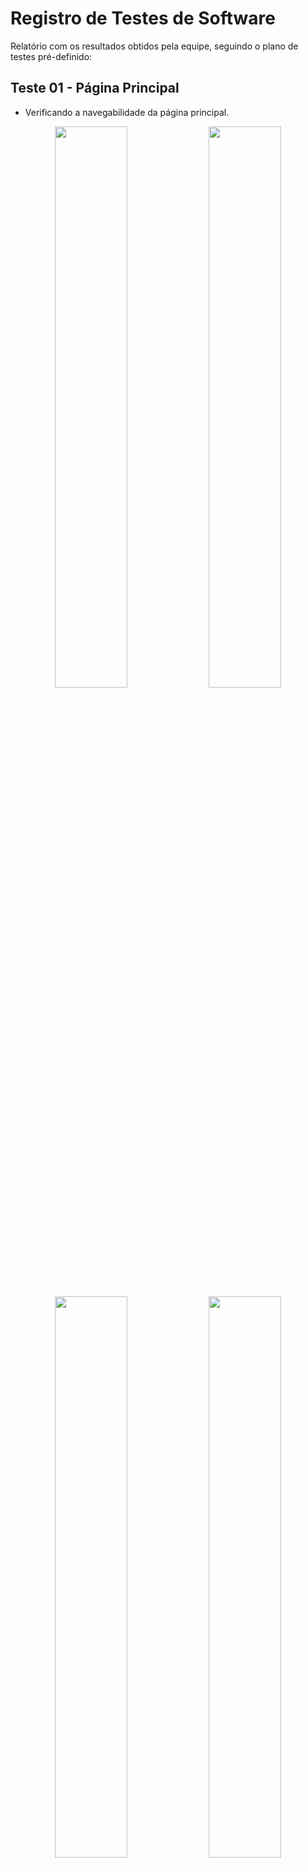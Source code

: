 # Registro de Testes de Software

<p>Relatório com os resultados obtidos pela equipe, seguindo o plano de testes pré-definido:</p>

## Teste 01 - Página Principal
* Verificando a navegabilidade da página principal.

<div align = center>
  <img src= "https://user-images.githubusercontent.com/108690900/203115968-261f6586-ad8d-4a58-a784-4561fa7d7f32.png" width=48%>
  <img src= "https://user-images.githubusercontent.com/108690900/203119888-0c764312-610a-4d59-9a6f-204a16be7677.png" width=48%>
  <img src= "https://user-images.githubusercontent.com/108690900/203119907-1e4b4754-f01d-4f93-9e5a-aed29a9ffbb9.png" width=48%>
  <img src= "https://user-images.githubusercontent.com/108690900/203119924-cbaa458a-d346-422c-9153-adbe10707fa9.png" width=48%>
</div> <br>

## Teste 02/03 - Formulário com Informações e Avaliador de Senhas
### Testar se o formulário recebe os dados corretamente para usá-los no verificador de senhas.

* Caso de senha forte que atende todos os requisitos, alimentando o formulário com os dados básicos do usuário.

<img src= "https://user-images.githubusercontent.com/108690900/203125639-4952402a-e2db-484e-b6e7-9b6f5331a6c7.png" width=80%> <br>

* Caso de senha fraca que não atende nenhum dos requisitos.

<img src= "https://user-images.githubusercontent.com/108690900/203124641-b40e76da-5de1-460c-8900-069678dd05d0.png" width=80%> <br>

* Caso de senha forte que atende todos os requisitos.

<img src= "https://user-images.githubusercontent.com/108690900/203125151-a7f3c8ce-5761-45a7-9b50-682a7caa5b07.png" width=80%> <br>

* Caso de senha muito comum com histórico de vazamento.

<img src= "https://user-images.githubusercontent.com/108690900/203125628-25e4309a-f347-42f8-b21f-7d4e9f01fc02.png" width=80%> <br>

## Teste 04 - Gerador de Senhas

* Testar o gerador de senhas com todos os opcionais.

<div align = center>
  <img src= "#" width=48%>
  <img src= "#" width=48%>
  <img src= "#" width=48%>
  <img src= "#" width=48%>
</div>

## Teste 05 - Portal de Notícias

* Testar a navegabilidade do portal de notícias.

<div align = center>
  <img src= "https://user-images.githubusercontent.com/108690900/203127935-d849694d-4f74-44c0-8258-3f6c01c7e4bc.png" width=48%>
  <img src= "https://user-images.githubusercontent.com/108690900/203127949-288070b1-197d-440c-9b96-38559930871d.png" width=48%>
</div>

## Teste 06 - Menu de Navegação

* Testar se o menu de navegação funciona corretamente.

<div align = center>
  <img src= "#" width=48%>
</div>

## Teste 07 - Quiz

* Testar a funcionalidade do quiz, confirmando se ele apresenta o resultado no fim do jogo.

<div align = center>
  <img src= "https://user-images.githubusercontent.com/108690900/203137734-19e54d8e-8b13-46d3-8ca9-3f23796f9828.png" width=48%>
  <img src= "https://user-images.githubusercontent.com/108690900/203137738-082fb2db-335d-42ac-b45f-61bf0580a8cf.png" width=48%>
  <img src= "https://user-images.githubusercontent.com/108690900/203138035-15af090c-fea5-49cd-bb27-25845724f301.png" width=48%>
  <img src= "https://user-images.githubusercontent.com/108690900/203138044-2ae540e0-933e-476e-96b3-71b72df1dce4.png" width=48%>
</div>









